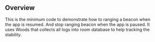 ## Overview

This is the minimum code to demonstrate how to ranging a beacon when the app is resumed.
And stop ranging beacon when the app is paused.
It uses Woods that collects all logs into room database to help tracking the stability.